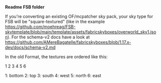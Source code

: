 __Readme FSB folder__

If you're converting an existing OF/mcpatcher sky pack, your sky type for FSB will be 
"square-textured" (like in the example https://github.com/moehreag/FSB-skytemplate/blob/main/template/assets/fabricskyboxes/overworld_sky1.json). For the schema-v2 docs 
have a look at https://github.com/AMereBagatelle/fabricskyboxes/blob/1.17.x-dev/docs/schema-v2.md

In the old Format, the textures are ordered like this:

1 2 3
4 5 6

1: bottom
2: top
3: south
4: west
5: north
6: east
